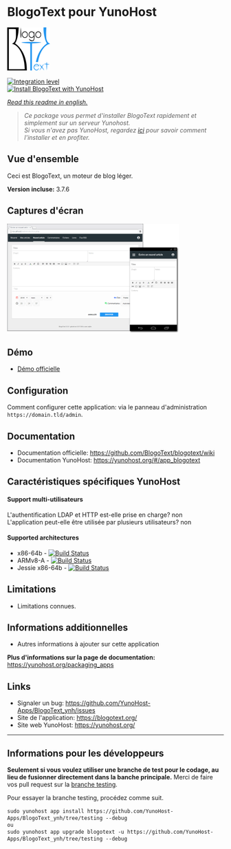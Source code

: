 # BlogoText pour YunoHost

![blogotext_logo](sources/images/blogotext_logo.png)


[![Integration level](https://dash.yunohost.org/integration/blogotext.svg)](https://dash.yunohost.org/appci/app/blogotext)  
[![Install BlogoText with YunoHost](https://install-app.yunohost.org/install-with-yunohost.png)](https://install-app.yunohost.org/?app=blogotext)

*[Read this readme in english.](./README.md)* 

> *Ce package vous permet d'installer BlogoText rapidement et simplement sur un serveur Yunohost.  
Si vous n'avez pas YunoHost, regardez [ici](https://yunohost.org/#/install) pour savoir comment l'installer et en profiter.*

## Vue d'ensemble

Ceci est BlogoText, un moteur de blog léger.

**Version incluse:** 3.7.6

## Captures d'écran

![blogotext_preview](sources/images/blogotext_preview.png)

## Démo

* [Démo officielle](https://blogotext.org/blog/)

## Configuration

Comment configurer cette application: via le panneau d'administration `https://domain.tld/admin`.

## Documentation

 * Documentation officielle: https://github.com/BlogoText/blogotext/wiki
 * Documentation YunoHost: https://yunohost.org/#/app_blogotext

## Caractéristiques spécifiques YunoHost

#### Support multi-utilisateurs

L'authentification LDAP et HTTP est-elle prise en charge? non  
L'application peut-elle être utilisée par plusieurs utilisateurs?  non

#### Supported architectures

* x86-64b - [![Build Status](https://ci-apps.yunohost.org/ci/logs/blogotext%20%28Community%29.svg)](https://ci-apps.yunohost.org/ci/apps/blogotext/)
* ARMv8-A - [![Build Status](https://ci-apps-arm.yunohost.org/ci/logs/blogotext%20%28Community%29.svg)](https://ci-apps-arm.yunohost.org/ci/apps/blogotext/)
* Jessie x86-64b - [![Build Status](https://ci-stretch.nohost.me/ci/logs/blogotext%20%28Community%29.svg)](https://ci-stretch.nohost.me/ci/apps/blogotext/)

## Limitations

* Limitations connues.

## Informations additionnelles

* Autres informations à ajouter sur cette application

**Plus d'informations sur la page de documentation:**  
https://yunohost.org/packaging_apps

## Links

 * Signaler un bug: https://github.com/YunoHost-Apps/BlogoText_ynh/issues
 * Site de l'application: https://blogotext.org/
 * Site web YunoHost: https://yunohost.org/

---

Informations pour les développeurs
----------------

**Seulement si vous voulez utiliser une branche de test pour le codage, au lieu de fusionner directement dans la banche principale.**
Merci de faire vos pull request sur la [branche testing](https://github.com/YunoHost-Apps/BlogoText_ynh/tree/testing).

Pour essayer la branche testing, procédez comme suit.
```
sudo yunohost app install https://github.com/YunoHost-Apps/BlogoText_ynh/tree/testing --debug
ou
sudo yunohost app upgrade blogotext -u https://github.com/YunoHost-Apps/BlogoText_ynh/tree/testing --debug
```
